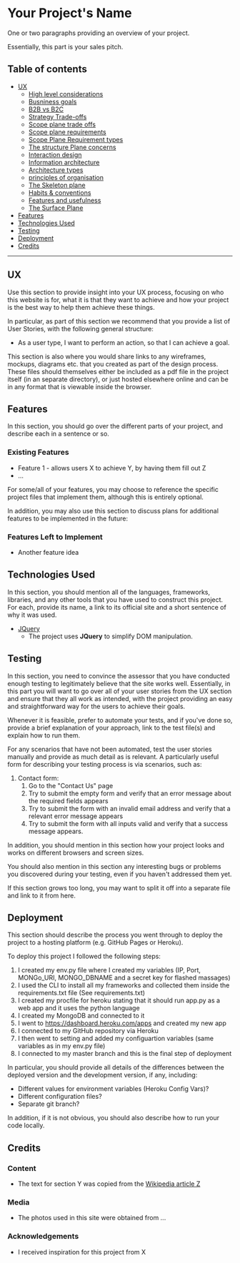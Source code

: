 # Your Project's Name

One or two paragraphs providing an overview of your project.

Essentially, this part is your sales pitch.

## Table of contents

<!--ts-->

- [UX](#UX)
  - [High level considerations](#High-level-considerations)
  - [Busniness goals](#Business-goals)
  - [B2B vs B2C](#B2B-vs-B2C)
  - [Strategy Trade-offs](#Strategy-Trade-offs)
  - [Scope plane trade offs](#Scope-plane-trade-offs)
  - [Scope plane requirements](#Scop-plane-requirements)
  - [Scope Plane Requirement types](#Scope-Plane-Requirement-types)
  - [The structure Plane concerns](#The-structure-Plane-concerns)
  - [Interaction design](#Interaction-design)
  - [Information architecture](#Information-architecture)
  - [Architecture types](#Architecture-types)
  - [principles of organisation](#Principles-of-organisation)
  - [The Skeleton plane](#The-Skeleton-plane)
  - [Habits & conventions](#Habits-&-conventions)
  - [Features and usefulness](#Features-and-usefulness)
  - [The Surface Plane](#The-surface-plane)
- [Features](#Features)
- [Technologies Used](#Technologies-Used)
- [Testing](#Testing)
- [Deployment](#Deployment)
- [Credits](#Credits)
<!--te-->

---
 
## UX
 
Use this section to provide insight into your UX process, focusing on who this website is for, what it is that they want to achieve and how your project is the best way to help them achieve these things.

In particular, as part of this section we recommend that you provide a list of User Stories, with the following general structure:
- As a user type, I want to perform an action, so that I can achieve a goal.

This section is also where you would share links to any wireframes, mockups, diagrams etc. that you created as part of the design process. These files should themselves either be included as a pdf file in the project itself (in an separate directory), or just hosted elsewhere online and can be in any format that is viewable inside the browser.

## Features

In this section, you should go over the different parts of your project, and describe each in a sentence or so.
 
### Existing Features
- Feature 1 - allows users X to achieve Y, by having them fill out Z
- ...

For some/all of your features, you may choose to reference the specific project files that implement them, although this is entirely optional.

In addition, you may also use this section to discuss plans for additional features to be implemented in the future:

### Features Left to Implement
- Another feature idea

## Technologies Used

In this section, you should mention all of the languages, frameworks, libraries, and any other tools that you have used to construct this project. For each, provide its name, a link to its official site and a short sentence of why it was used.

- [JQuery](https://jquery.com)
    - The project uses **JQuery** to simplify DOM manipulation.


## Testing

In this section, you need to convince the assessor that you have conducted enough testing to legitimately believe that the site works well. Essentially, in this part you will want to go over all of your user stories from the UX section and ensure that they all work as intended, with the project providing an easy and straightforward way for the users to achieve their goals.

Whenever it is feasible, prefer to automate your tests, and if you've done so, provide a brief explanation of your approach, link to the test file(s) and explain how to run them.

For any scenarios that have not been automated, test the user stories manually and provide as much detail as is relevant. A particularly useful form for describing your testing process is via scenarios, such as:

1. Contact form:
    1. Go to the "Contact Us" page
    2. Try to submit the empty form and verify that an error message about the required fields appears
    3. Try to submit the form with an invalid email address and verify that a relevant error message appears
    4. Try to submit the form with all inputs valid and verify that a success message appears.

In addition, you should mention in this section how your project looks and works on different browsers and screen sizes.

You should also mention in this section any interesting bugs or problems you discovered during your testing, even if you haven't addressed them yet.

If this section grows too long, you may want to split it off into a separate file and link to it from here.

## Deployment

This section should describe the process you went through to deploy the project to a hosting platform (e.g. GitHub Pages or Heroku).

To deploy this project I followed the following steps:
1. I created my env.py file where I created my variables (IP, Port, MONGo_URI, MONGO_DBNAME and a secret key for flashed massages)
2. I used the CLI to install all my frameworks and collected them inside the requirements.txt file (See requirements.txt)
3. I created my procfile for heroku stating that it should run app.py as a web app and it uses the python language
4. I created my MongoDB and connected to it
5. I went to https://dashboard.heroku.com/apps and created my new app
6. I connected to my GitHub repository via Heroku
7. I then went to setting and added my configuartion variables (same variables as in my env.py file)
8. I connected to my master branch and this is the final step of deployment 

In particular, you should provide all details of the differences between the deployed version and the development version, if any, including:
- Different values for environment variables (Heroku Config Vars)?
- Different configuration files?
- Separate git branch?

In addition, if it is not obvious, you should also describe how to run your code locally.


## Credits

### Content
- The text for section Y was copied from the [Wikipedia article Z](https://en.wikipedia.org/wiki/Z)

### Media
- The photos used in this site were obtained from ...

### Acknowledgements

- I received inspiration for this project from X
